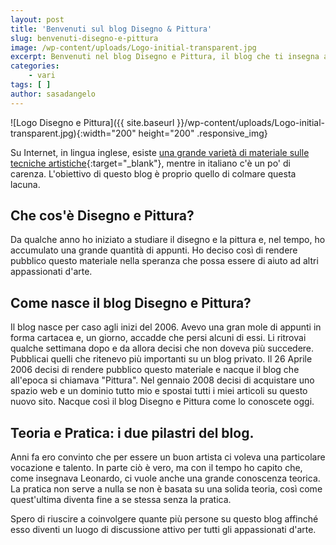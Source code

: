 ```yaml
---
layout: post
title: 'Benvenuti sul blog Disegno & Pittura'
slug: benvenuti-disegno-e-pittura
image: /wp-content/uploads/Logo-initial-transparent.jpg
excerpt: Benvenuti nel blog Disegno e Pittura, il blog che ti insegna a disegnare e dipingere. Leggi i numerosi articoli del blog e iscriviti alla nostra newsletter.
categories:
    - vari
tags: [ ]
author: sasadangelo
---
```


![Logo Disegno e Pittura]({{ site.baseurl }}/wp-content/uploads/Logo-initial-transparent.jpg){:width="200" height="200" .responsive_img}

Su Internet, in lingua inglese, esiste [una grande varietà di materiale sulle tecniche artistiche](http://www.wetcanvas.com/){:target="_blank"}, mentre in italiano c'è un po' di carenza. L'obiettivo di questo blog è proprio quello di colmare questa lacuna.

## Che cos'è Disegno e Pittura?

Da qualche anno ho iniziato a studiare il disegno e la pittura e, nel tempo, ho accumulato una grande quantità di appunti. Ho deciso così di rendere pubblico questo materiale nella speranza che possa essere di aiuto ad altri appassionati d'arte.

## Come nasce il blog Disegno e Pittura?

Il blog nasce per caso agli inizi del 2006. Avevo una gran mole di appunti in forma cartacea e, un giorno, accadde che persi alcuni di essi. Li ritrovai qualche settimana dopo e da allora decisi che non doveva più succedere. Pubblicai quelli che ritenevo più importanti su un blog privato. Il 26 Aprile 2006 decisi di rendere pubblico questo materiale e nacque il blog che all'epoca si chiamava "Pittura". Nel gennaio 2008 decisi di acquistare uno spazio web e un dominio tutto mio e spostai tutti i miei articoli su questo nuovo sito. Nacque così il blog Disegno e Pittura come lo conoscete oggi.

## Teoria e Pratica: i due pilastri del blog.

Anni fa ero convinto che per essere un buon artista ci voleva una particolare vocazione e talento. In parte ciò è vero, ma con il tempo ho capito che, come insegnava Leonardo, ci vuole anche una grande conoscenza teorica. La pratica non serve a nulla se non è basata su una solida teoria, così come quest'ultima diventa fine a se stessa senza la pratica.

Spero di riuscire a coinvolgere quante più persone su questo blog affinché esso diventi un luogo di discussione attivo per tutti gli appassionati d'arte.
